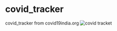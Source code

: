 # covid_tracker
covid_tracker from covid19india.org
![covid tracket](https://user-images.githubusercontent.com/62977819/101756662-404eae80-3afc-11eb-9349-4d4ef849ce32.JPG)
